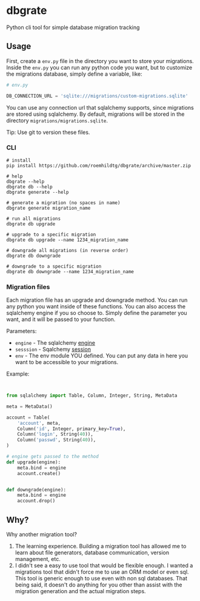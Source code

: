 # dbgrate
Python cli tool for simple database migration tracking

## Usage

First, create a `env.py` file in the directory you want to store your migrations. 
Inside the `env.py` you can run any python code you want, but to customize the 
migrations database, simply define a variable, like:

```python
# env.py

DB_CONNECTION_URL = 'sqlite:///migrations/custom-migrations.sqlite'

```

You can use any connection url that sqlalchemy supports, since
migrations are stored using sqlalchemy. By default, migrations
will be stored in the directory `migrations/migrations.sqlite`.

Tip: Use git to version these files.


### CLI
```
# install
pip install https://github.com/roemhildtg/dbgrate/archive/master.zip

# help
dbgrate --help
dbgrate db --help
dbgrate generate --help

# generate a migration (no spaces in name)
dbgrate generate migration_name

# run all migrations
dbgrate db upgrade

# upgrade to a specific migration
dbgrate db upgrade --name 1234_migration_name

# downgrade all migrations (in reverse order)
dbgrate db downgrade

# downgrade to a specific migration
dbgrate db downgrade --name 1234_migration_name
```

### Migration files

Each migration file has an upgrade and downgrade method. You can 
run any python you want inside of these functions. You can also
access the sqlalchemy engine if you so choose to. Simply define
the parameter you want, and it will be passed to your function.

Parameters: 

 - `engine` - The sqlalchemy [engine](https://docs.sqlalchemy.org/en/13/core/engines.html?highlight=create_engine#sqlalchemy.create_engine)
 - `sesssion` - Sqalchemy [session](https://docs.sqlalchemy.org/en/13/orm/session_basics.html#what-does-the-session-do)
 - `env` - The env module YOU defined. You can put any data in here you want to be accessible to your migrations.


Example: 

```python


from sqlalchemy import Table, Column, Integer, String, MetaData

meta = MetaData()

account = Table(
    'account', meta,
    Column('id', Integer, primary_key=True),
    Column('login', String(40)),
    Column('passwd', String(40)),
)

# engine gets passed to the method
def upgrade(engine):
    meta.bind = engine
    account.create()


def downgrade(engine):
    meta.bind = engine
    account.drop()

```

## Why?

Why another migration tool? 

1. The learning experience. Building a migration tool has allowed me to learn about file generators, database communication, version management, etc. 
2. I didn't see a easy to use tool that would be flexible enough. I wanted a migrations tool that didn't force me to use an ORM model or even sql. This tool is generic enough to use even with non sql databases. That being said, it doesn't do anything for you other than assist with the migration generation and the actual migration steps. 